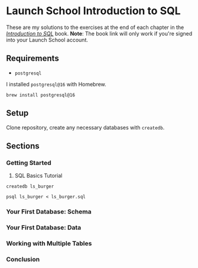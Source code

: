 # Launch School Introduction to SQL

These are my solutions to the exercises at the end of each chapter in the
[_Introduction to SQL_](https://launchschool.com/books/sql/read/introduction) book.
__Note__: The book link will only work if you're signed into your Launch School
account.

## Requirements

- `postgresql`

I installed `postgresql@16` with Homebrew.

```shell
brew install postgresql@16
```

## Setup

Clone repository, create any necessary databases with `createdb`.

## Sections

### Getting Started

1. SQL Basics Tutorial

  ```shell
  createdb ls_burger
  ```

  ```shell
  psql ls_burger < ls_burger.sql
  ```

### Your First Database: Schema

### Your First Database: Data

### Working with Multiple Tables

### Conclusion

